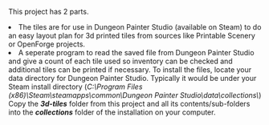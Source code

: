 This project has 2 parts.
<ls>
<li>The tiles are for use in Dungeon Painter Studio (available on Steam) to do an easy layout plan for 3d printed tiles from sources like Printable Scenery or OpenForge projects.
<li>A seperate program to read the saved file from Dungeon Painter Studio and give a count of each tile used so inventory can be checked and additional tiles can be printed if necessary.
<ls>
To install the files, locate your data directory for Dungeon Painter Studio.  Typically it would be under your Steam install directory (<i>C:\Program Files (x86)\Steam\steamapps\common\Dungeon Painter Studio\data\collections\</i>)
Copy the <i><b>3d-tiles</i></b> folder from this project and all its contents/sub-folders into the <i><b>collections</i></b> folder of the installation on your computer.
